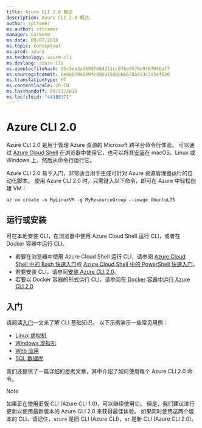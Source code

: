 ```yaml
---
title: Azure CLI 2.0 概述
description: Azure CLI 2.0 概述。
author: sptramer
ms.author: sttramer
manager: carmonm
ms.date: 09/07/2018
ms.topic: conceptual
ms.prod: azure
ms.technology: azure-cli
ms.devlang: azure-cli
ms.openlocfilehash: 55c5ea3ad69df60d211cc076e3570e9f07040af7
ms.sourcegitcommit: 0e688704889fc88b91588bb6678a933c2d54f020
ms.translationtype: HT
ms.contentlocale: zh-CN
ms.lasthandoff: 09/11/2018
ms.locfileid: "44388371"
---
```

# <a name="azure-cli-20"></a>Azure CLI 2.0

Azure CLI 2.0 是用于管理 Azure 资源的 Microsoft 跨平台命令行体验。
可以通过 [Azure Cloud Shell](/azure/cloud-shell/overview) 在浏览器中使用它，也可以将其[安装](install-azure-cli.md)在 macOS、Linux 或 Windows 上，然后从命令行运行它。

Azure CLI 2.0 易于入门，非常适合用于生成可针对 Azure 资源管理器运行的自动化脚本。 使用 Azure CLI 2.0 时，只需键入以下命令，即可在 Azure 中轻松创建 VM：

```azurecli-interactive
az vm create -n MyLinuxVM -g MyResourceGroup --image UbuntuLTS
```

## <a name="run-or-install"></a>运行或安装

可在本地安装 CLI，在浏览器中使用 Azure Cloud Shell 运行 CLI，或者在 Docker 容器中运行 CLI。

* 若要在浏览器中使用 Azure Cloud Shell 运行 CLI，请参阅 [Azure Cloud Shell 中的 Bash 快速入门](/azure/cloud-shell/quickstart)或 [Azure Cloud Shell 中的 PowerShell 快速入门](/azure/cloud-shell/quickstart-powershell)。
* 若要安装 CLI，请参阅[安装 Azure CLI 2.0](install-azure-cli.md)。
* 若要以 Docker 容器的形式运行 CLI，请参阅[在 Docker 容器中运行 Azure CLI 2.0](run-azure-cli-docker.md)

## <a name="get-started"></a>入门

请阅读[入门](get-started-with-azure-cli.md)一文来了解 CLI 基础知识。 以下示例演示一些常见用例：

- [Linux 虚拟机](/azure/virtual-machines/virtual-machines-linux-cli-samples?toc=%2fcli%2fazure%2ftoc.json&bc=%2fcli%2fazure%2fbreadcrumb%2ftoc.json)
- [Windows 虚拟机](/azure/virtual-machines/virtual-machines-windows-cli-samples?toc=%2fcli%2fazure%2ftoc.json&bc=%2fcli%2fazure%2fbreadcrumb%2ftoc.json)
- [Web 应用](/azure/app-service-web/app-service-cli-samples?toc=%2fcli%2fazure%2ftoc.json&bc=%2fcli%2fazure%2fbreadcrumb%2ftoc.json)
- [SQL 数据库](/azure/sql-database/sql-database-cli-samples?toc=%2fcli%2fazure%2ftoc.json&bc=%2fcli%2fazure%2fbreadcrumb%2ftoc.json)

我们还提供了一篇详细的[参考](/cli/azure/reference-index)文章，其中介绍了如何使用每个 Azure CLI 2.0 命令。

> [!NOTE]
> 如果正在使用旧版 CLI (Azure CLI 1.0)，可以继续使用它。
> 但是，我们建议进行更新以使用最新版本的 Azure CLI 2.0 来获得最佳体验。
> 如果同时使用这两个版本的 CLI，请记住，`azure` 是旧 CLI (Azure CLI)，`az` 是新 CLI (Azure CLI 2.0)。
